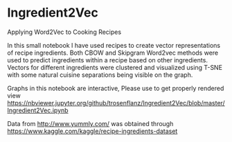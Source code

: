# Ingredient2Vec
Applying Word2Vec to Cooking Recipes

In this small notebook I have used recipes to create vector representations of recipe ingredients.
Both CBOW and Skipgram Word2vec methods were used to predict ingredients within a recipe based on other ingredients.
Vectors for different ingredients were clustered and visualized using T-SNE with some natural cuisine separations being visible on the graph.

Graphs in this notebook are interactive, Please use to get properly rendered view 
https://nbviewer.jupyter.org/github/trosenflanz/Ingredient2Vec/blob/master/Ingredient2Vec.ipynb

Data from http://www.yummly.com/ was obtained through https://www.kaggle.com/kaggle/recipe-ingredients-dataset
